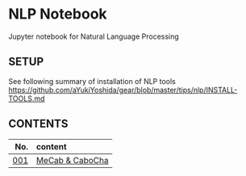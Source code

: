 # NLP Notebook
Jupyter notebook for Natural Language Processing

## SETUP

See following summary of installation of NLP tools  
https://github.com/aYukiYoshida/gear/blob/master/tips/nlp/INSTALL-TOOLS.md


## CONTENTS

| No.  | content  |
| ---: | :---     |
| [001](./001) | [MeCab & CaboCha](./001/mecab_cabocha.ipynb) |
